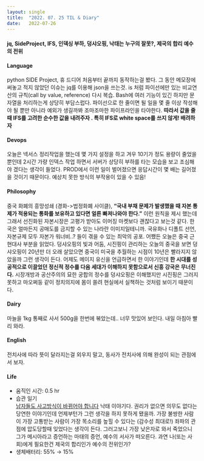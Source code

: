 ```yaml
---
layout:	single
title:	"2022. 07. 25 TIL & Diary"
date:	2022-07-26
---
```


  #### jq, SideProject, IFS, 인덱싱 부하, 덩샤오핑, 낙태는 누구의 잘못?, 제국의 합리 예수의 전위

#### Language

python SIDE Project, 휴 드디어 처음부터 끝까지 동작하는걸 봤다. 그 동안 메모장에 써놓고 적지 않았던 이슈는 jq를 이용해 json을 쓰는것. is 처럼 파이선에만 있는 비교연산의 규칙(call by value, reference) 다시 복습. Bash에 여러 기능이 있긴 하지만 문자열을 처리하는게 상당히 부담스럽다. 파이선으로 한 줄이면 될 일을 몇 줄 이상 작성해야 될 뿐만 아니라 예외가 생길까봐 조마조마한 파이프라인을 타야한다. **따라서 값을 줄때 IFS를 고려한 순수한 값을 내려주자 . 특히 IFS로 white space를 쓰지 않게! 배려하자**

#### Devops

오늘은 넥서스 정리작업을 했는데 몇 가지 설정을 하고 겨우 10기가 정도 용량이 줄었을 뿐인데 2시간 가량 인덱스 작업 하면서 서버가 상당히 부하를 타는 모습을 보고 조심해야 겠다는 생각이 들었다. PROD에서 이런 일이 벌어졌으면 응답시간이 몇 배는 길어졌을 것이기 때문이다. 예상치 못한 방식의 부작용이 있을 수 있음!

#### Philosophy

중국 화폐의 흥망성쇄 (경화->법정화폐 사이클), **“국내 부채 문제가 발생했을 때 자본 통제가 적용되는 통화를 보유하고 있다면 얼른 빠져나와야 한다.”** 이런 원칙을 제시 했는데 그래서 선진화된 자본시장은 고평가 받아도 이머징 마켓보다 괜찮다고 보는것 같다. 한국은 얼마든지 공매도를 금지할 수 있는 나라란 이미지일테니까. 국유화나 디폴트 선언, 자본규제 모두 자본가 워너비..? 들이 겪을 수 있는 최악의 공포. 어쨌든 오늘은 중국 근현대사 부분을 읽었다. 덩샤오핑의 빛과 어둠, 시진핑이 관리하는 오늘의 중국을 보면 덩샤오핑이 20년만 더 오래 살았으면 중국이 미국을 추월하는 시점이 10년은 빨라지지 않았을까 그런 생각이 든다. 어제도 메이지 유신을 언급하면서 한 이야기인데 **한 시대를 성공적으로 이끌었던 정신적 정수를 다음 세대가 이해하지 못함으로서 신흥 강국은 무너진다.** 시장개방과 공산주의의 묘한 궁합의 정수를 덩샤오핑은 이해했지만 시진핑은 그러지 못하고 마오쩌둥 같이 정치의지에 몸이 쏠려 현실에서 실책하는 것처럼 보이기 때문이다.

#### Dairy

마늘을 1kg 통째로 사서 500g을 한번에 볶았는데.. 너무 맛있어 보인다. 내일 아침아 빨리 와라.

#### English

전치사에 따라 뜻이 달라지는걸 외우지 말고, 동사가 전치사에 의해 완성이 되는 관점에서 보자.

#### Life

* 움직인 시간: 0.5 hr
* 습관 일기  
[남자들도 사고방식이 바뀌어야 합니다](https://www.youtube.com/watch?v=SbBfZKAdv1U "남자들도 사고방식이 바뀌어야 합니다") 낙태 이야기다. 권리가 없으면 의무도 없다는 당연한 이야기인데 언제부턴가 그런 생각을 하지 못하게 됐을까. 가장 불쌍한 사람이 가장 고통받는 사람이 가장 목소리를 높힐 수 있다는 (감수성 최대로!) 좌파의 관점에 압도당할때 잊었다는 생각이 든다. 그러고보니 가장 낮은자로 와서 죽었으니 그가 메시아라고 증언하는 마태의 증언, 예수의 서사가 떠오른다. 과연 나(또는 사회)에게 필요한건 제국의 합리인가 예수의 전위인가?
* 생체배터리: 55% → 15%
  
